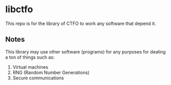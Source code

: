 # libctfo
This repo is for the library of CTFO to work any software that depend it.
## Notes
This library may use other software (programs) for any purposes for dealing a ton of things such as:
1. Virtual machines
2. RNG (Random Number Generations)
3. Secure communications